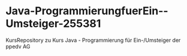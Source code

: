 # Java-ProgrammierungfuerEin--Umsteiger-255381
KursRepository zu Kurs Java - Programmierung für Ein-/Umsteiger der ppedv AG
